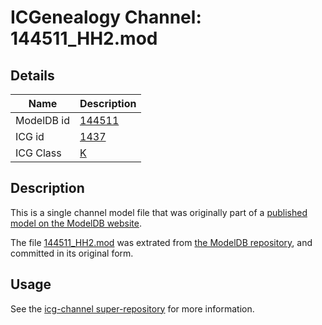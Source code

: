 # ICGenealogy Channel: 144511\_HH2.mod

## Details

Name | Description
---- | -----------
ModelDB id | [144511](http://senselab.med.yale.edu/ModelDB/ShowModel.cshtml?model=144511)
ICG id | [1437](http://icg.neurotheory.ox.ac.uk/channels/1/1437)
ICG Class | [K](http://icg.neurotheory.ox.ac.uk/channels/1)

## Description

This is a single channel model file that was originally part of a [published model on the ModelDB website](http://senselab.med.yale.edu/mModelDB/ShowModel.cshtml?model=144511).

The file [144511\_HH2.mod](144511_HH2.mod) was extrated from [the ModelDB repository](http://senselab.med.yale.edu/ModelDB/ShowModel.cshtml?model=144511), and committed in its original form.

## Usage

See the [icg-channel super-repository](https://github.com/icgenealogy/icg-channels) for more information.